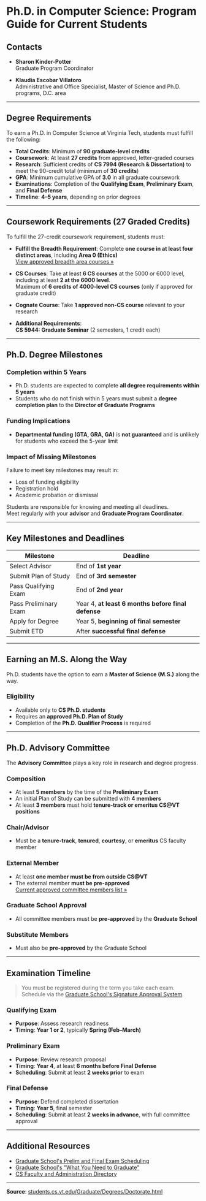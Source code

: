 # Ph.D. in Computer Science: Program Guide for Current Students

## Contacts

- **Sharon Kinder-Potter**  
  Graduate Program Coordinator

- **Klaudia Escobar Villatoro**  
  Administrative and Office Specialist, Master of Science and Ph.D. programs, D.C. area

---

## Degree Requirements

To earn a Ph.D. in Computer Science at Virginia Tech, students must fulfill the following:

- **Total Credits**: Minimum of **90 graduate-level credits**
- **Coursework**: At least **27 credits** from approved, letter-graded courses
- **Research**: Sufficient credits of **CS 7994 (Research & Dissertation)** to meet the 90-credit total (minimum of **30 credits**)
- **GPA**: Minimum cumulative GPA of **3.0** in all graduate coursework
- **Examinations**: Completion of the **Qualifying Exam**, **Preliminary Exam**, and **Final Defense**
- **Timeline**: **4–5 years**, depending on prior degrees

---

## Coursework Requirements (27 Graded Credits)

To fulfill the 27-credit coursework requirement, students must:

- **Fulfill the Breadth Requirement**: Complete **one course in at least four distinct areas**, including **Area 0 (Ethics)**  
  [View approved breadth area courses »](https://students.cs.vt.edu/Graduate/Degrees/Doctorate.html)

- **CS Courses**: Take at least **6 CS courses** at the 5000 or 6000 level, including at least **2 at the 6000 level**.  
  Maximum of **6 credits of 4000-level CS courses** (only if approved for graduate credit)

- **Cognate Course**: Take **1 approved non-CS course** relevant to your research

- **Additional Requirements**:  
  **CS 5944: Graduate Seminar** (2 semesters, 1 credit each)

---

## Ph.D. Degree Milestones

### Completion within 5 Years

- Ph.D. students are expected to complete **all degree requirements within 5 years**
- Students who do not finish within 5 years must submit a **degree completion plan** to the **Director of Graduate Programs**

### Funding Implications

- **Departmental funding (GTA, GRA, GA)** is **not guaranteed** and is unlikely for students who exceed the 5-year limit

### Impact of Missing Milestones

Failure to meet key milestones may result in:

- Loss of funding eligibility
- Registration hold
- Academic probation or dismissal

Students are responsible for knowing and meeting all deadlines.  
Meet regularly with your **advisor** and **Graduate Program Coordinator**.

---

## Key Milestones and Deadlines

| Milestone              | Deadline                                          |
|------------------------|---------------------------------------------------|
| Select Advisor         | End of **1st year**                               |
| Submit Plan of Study   | End of **3rd semester**                           |
| Pass Qualifying Exam   | End of **2nd year**                               |
| Pass Preliminary Exam  | Year 4, **at least 6 months before final defense**|
| Apply for Degree       | Year 5, **beginning of final semester**          |
| Submit ETD             | After **successful final defense**               |

---

## Earning an M.S. Along the Way

Ph.D. students have the option to earn a **Master of Science (M.S.)** along the way.

### Eligibility

- Available only to **CS Ph.D. students**
- Requires an **approved Ph.D. Plan of Study**
- Completion of the **Ph.D. Qualifier Process** is required

---

## Ph.D. Advisory Committee

The **Advisory Committee** plays a key role in research and degree progress.

### Composition

- At least **5 members** by the time of the **Preliminary Exam**
- An initial Plan of Study can be submitted with **4 members**
- At least **3 members** must hold **tenure-track or emeritus CS@VT positions**

### Chair/Advisor

- Must be a **tenure-track**, **tenured**, **courtesy**, or **emeritus** CS faculty member

### External Member

- At least **one member must be from outside CS@VT**
- The external member **must be pre-approved**  
  [Current approved committee members list »](https://students.cs.vt.edu/Graduate/Degrees/Doctorate.html)

### Graduate School Approval

- All committee members must be **pre-approved** by the **Graduate School**

### Substitute Members

- Must also be **pre-approved** by the Graduate School

---

## Examination Timeline

> You must be registered during the term you take each exam.  
> Schedule via the [Graduate School's Signature Approval System](https://graduateschool.vt.edu/academics/what-you-need/etd.html).

### Qualifying Exam

- **Purpose**: Assess research readiness
- **Timing**: **Year 1 or 2**, typically **Spring (Feb–March)**

### Preliminary Exam

- **Purpose**: Review research proposal
- **Timing**: **Year 4**, at least **6 months before Final Defense**
- **Scheduling**: Submit at least **2 weeks prior** to exam

### Final Defense

- **Purpose**: Defend completed dissertation
- **Timing**: **Year 5**, final semester
- **Scheduling**: Submit at least **2 weeks in advance**, with full committee approval

---

## Additional Resources

- [Graduate School's Prelim and Final Exam Scheduling](https://graduateschool.vt.edu/academics/what-you-need/etd.html)
- [Graduate School's "What You Need to Graduate"](https://graduateschool.vt.edu/academics/what-you-need.html)
- [CS Faculty and Administration Directory](https://cs.vt.edu/People/Faculty.html)

---

**Source**: [students.cs.vt.edu/Graduate/Degrees/Doctorate.html](https://students.cs.vt.edu/Graduate/Degrees/Doctorate.html)
